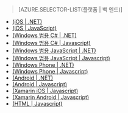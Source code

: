 ﻿> [AZURE.SELECTOR-LIST(플랫폼 | 백 엔드)]
- [(iOS | .NET)](mobile-services-dotnet-backend-ios-get-started-data.md)
- [(iOS | JavaScript)](mobile-services-ios-get-started-data.md)
- [(Windows 범용 C# | .NET)](mobile-services-dotnet-backend-windows-universal-dotnet-get-started-data.md)
- [(Windows 범용 C# | Javascript)](mobile-services-javascript-backend-windows-universal-dotnet-get-started-data.md)
- [(Windows 범용 JavaScript | .NET)](mobile-services-dotnet-backend-windows-universal-javascript-get-started-data.md)
- [(Windows 범용 JavaScript | Javascript)](mobile-services-javascript-backend-windows-universal-javascript-get-started-data.md)
- [(Windows Phone | .NET)](mobile-services-dotnet-backend-windows-phone-get-started-data.md)
- [(Windows Phone | Javascript)](mobile-services-javascript-backend-windows-phone-get-started-data.md)
- [(Android | .NET)](mobile-services-dotnet-backend-android-get-started-data-EC.md)
- [(Android | Javascript)](mobile-services-android-get-started-data-EC.md)
- [(Xamarin iOS | Javascript)](partner-xamarin-mobile-services-ios-get-started-data.md)
- [(Xamarin Android | Javascript)](partner-xamarin-mobile-services-android-get-started-data.md)
- [(HTML | Javascript)](mobile-services-html-get-started-data.md)

<!--HONumber=47-->
